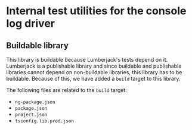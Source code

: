 # Internal test utilities for the console log driver

## Buildable library

This library is buildable because Lumberjack's tests depend on it. Lumberjack is a publishable library and since buildable and publishable libraries cannot depend on non-buildable libraries, this library has to be buildable. Because of this, we have added a `build` target to this library.

The following files are related to the `build` target:

- `ng-package.json`
- `package.json`
- `project.json`
- `tsconfig.lib.prod.json`
